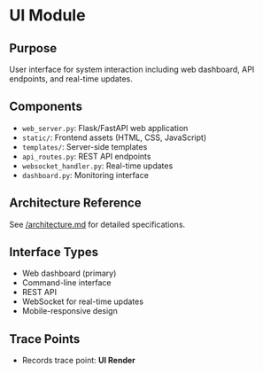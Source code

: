 # UI Module

## Purpose
User interface for system interaction including web dashboard, API endpoints, and real-time updates.

## Components
- `web_server.py`: Flask/FastAPI web application
- `static/`: Frontend assets (HTML, CSS, JavaScript)
- `templates/`: Server-side templates
- `api_routes.py`: REST API endpoints
- `websocket_handler.py`: Real-time updates
- `dashboard.py`: Monitoring interface

## Architecture Reference
See [/architecture.md](/architecture.md#4-ui-module-srcui) for detailed specifications.

## Interface Types
- Web dashboard (primary)
- Command-line interface
- REST API
- WebSocket for real-time updates
- Mobile-responsive design

## Trace Points
- Records trace point: **UI Render**